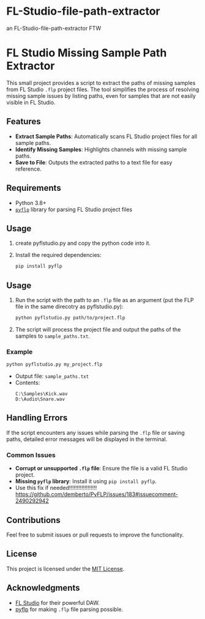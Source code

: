 # FL-Studio-file-path-extractor

an FL-Studio-file-path-extractor FTW

# FL Studio Missing Sample Path Extractor

This small project provides a script to extract the paths of missing samples from FL Studio `.flp` project files. The tool simplifies the process of resolving missing sample issues by listing paths, even for samples that are not easily visible in FL Studio.

## Features

- **Extract Sample Paths**: Automatically scans FL Studio project files for all sample paths.
- **Identify Missing Samples**: Highlights channels with missing sample paths.
- **Save to File**: Outputs the extracted paths to a text file for easy reference.

## Requirements

- Python 3.8+
- [`pyflp`](https://pypi.org/project/pyflp/) library for parsing FL Studio project files

## Usage

1. create pyflstudio.py and copy the python code into it. 

2. Install the required dependencies:
   ```bash
   pip install pyflp
   ```

## Usage

1. Run the script with the path to an `.flp` file as an argument (put the FLP file in the same direcotry as pyflstudio.py):
   ```bash
   python pyflstudio.py path/to/project.flp
   ```

2. The script will process the project file and output the paths of the samples to `sample_paths.txt`.

### Example

```bash
python pyflstudio.py my_project.flp
```

- Output file: `sample_paths.txt`
- Contents:
  ```
  C:\Samples\Kick.wav
  D:\Audio\Snare.wav
  ```

## Handling Errors

If the script encounters any issues while parsing the `.flp` file or saving paths, detailed error messages will be displayed in the terminal.

### Common Issues

- **Corrupt or unsupported `.flp` file**: Ensure the file is a valid FL Studio project.
- **Missing `pyflp` library**: Install it using `pip install pyflp`.
- Use this fix if needed!!!!!!!!!!!!!!!!!! https://github.com/demberto/PyFLP/issues/183#issuecomment-2490292942

## Contributions

Feel free to submit issues or pull requests to improve the functionality.

## License

This project is licensed under the [MIT License](LICENSE).

## Acknowledgments

- [FL Studio](https://www.image-line.com/) for their powerful DAW.
- [pyflp](https://github.com/chrislorenz/pyflp) for making `.flp` file parsing possible.
